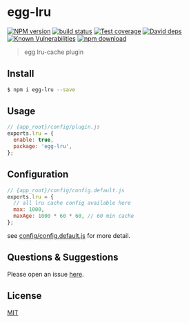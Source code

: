 # egg-lru

[![NPM version][npm-image]][npm-url]
[![build status][travis-image]][travis-url]
[![Test coverage][codecov-image]][codecov-url]
[![David deps][david-image]][david-url]
[![Known Vulnerabilities][snyk-image]][snyk-url]
[![npm download][download-image]][download-url]

[npm-image]: https://img.shields.io/npm/v/egg-lru.svg?style=flat-square
[npm-url]: https://npmjs.org/package/egg-lru
[travis-image]: https://img.shields.io/travis/zcong1993/egg-lru.svg?style=flat-square
[travis-url]: https://travis-ci.org/zcong1993/egg-lru
[codecov-image]: https://img.shields.io/codecov/c/github/zcong1993/egg-lru.svg?style=flat-square
[codecov-url]: https://codecov.io/github/zcong1993/egg-lru?branch=master
[david-image]: https://img.shields.io/david/zcong1993/egg-lru.svg?style=flat-square
[david-url]: https://david-dm.org/zcong1993/egg-lru
[snyk-image]: https://snyk.io/test/npm/egg-lru/badge.svg?style=flat-square
[snyk-url]: https://snyk.io/test/npm/egg-lru
[download-image]: https://img.shields.io/npm/dm/egg-lru.svg?style=flat-square
[download-url]: https://npmjs.org/package/egg-lru

> egg lru-cache plugin

## Install

```bash
$ npm i egg-lru --save
```

## Usage

```js
// {app_root}/config/plugin.js
exports.lru = {
  enable: true,
  package: 'egg-lru',
};
```

## Configuration

```js
// {app_root}/config/config.default.js
exports.lru = {
  // all lru cache config available here
  max: 1000,
  maxAge: 1000 * 60 * 60, // 60 min cache
};
```

see [config/config.default.js](config/config.default.js) for more detail.

## Questions & Suggestions

Please open an issue [here](https://github.com/eggjs/egg/issues).

## License

[MIT](LICENSE)
